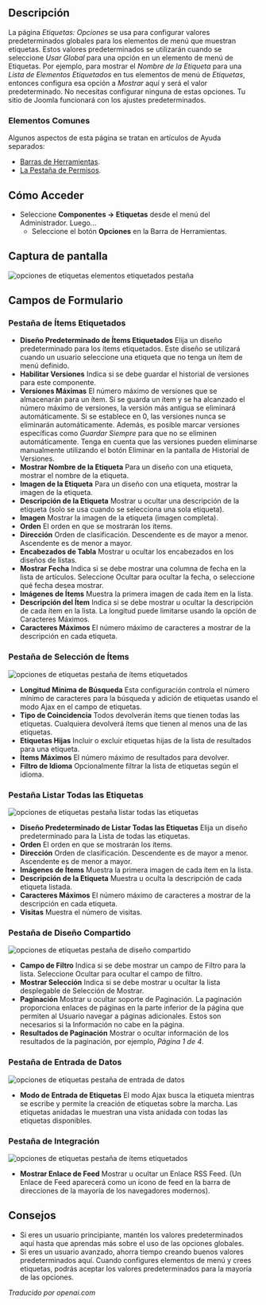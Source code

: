 <!-- Filename: Help4.x:Tags:_Options  / Display title: Balises : Options -->

## Descripción

La página *Etiquetas: Opciones* se usa para configurar valores predeterminados globales para los elementos de menú que muestran etiquetas. Estos valores predeterminados se utilizarán cuando se seleccione *Usar Global* para una opción en un elemento de menú de Etiquetas. Por ejemplo, para mostrar el *Nombre de la Etiqueta* para una *Lista de Elementos Etiquetados* en tus elementos de menú de *Etiquetas*, entonces configura esa opción a *Mostrar* aquí y será el valor predeterminado. No necesitas configurar ninguna de estas opciones. Tu sitio de Joomla funcionará con los ajustes predeterminados.

### Elementos Comunes

Algunos aspectos de esta página se tratan en artículos de Ayuda separados:

* [Barras de Herramientas](jdocmanual?article=help/common-elements/toolbars).
* [La Pestaña de Permisos](jdocmanual?article=help/common-elements/edit-permissions).

## Cómo Acceder

- Seleccione **Componentes → Etiquetas** desde el menú del Administrador. Luego...
  - Seleccione el botón **Opciones** en la Barra de Herramientas.

## Captura de pantalla

![opciones de etiquetas elementos etiquetados pestaña](../../../es/images/tags/tags-options-tagged-items-tab.png)

## Campos de Formulario

### Pestaña de Ítems Etiquetados

- **Diseño Predeterminado de Ítems Etiquetados** Elija un diseño predeterminado para los ítems etiquetados. Este diseño se utilizará cuando un usuario seleccione una etiqueta que no tenga un ítem de menú definido.
- **Habilitar Versiones** Indica si se debe guardar el historial de versiones para este componente.
- **Versiones Máximas** El número máximo de versiones que se almacenarán para un ítem. Si se guarda un ítem y se ha alcanzado el número máximo de versiones, la versión más antigua se eliminará automáticamente. Si se establece en 0, las versiones nunca se eliminarán automáticamente. Además, es posible marcar versiones específicas como *Guardar Siempre* para que no se eliminen automáticamente. Tenga en cuenta que las versiones pueden eliminarse manualmente utilizando el botón Eliminar en la pantalla de Historial de Versiones.
- **Mostrar Nombre de la Etiqueta** Para un diseño con una etiqueta, mostrar el nombre de la etiqueta.
- **Imagen de la Etiqueta** Para un diseño con una etiqueta, mostrar la imagen de la etiqueta.
- **Descripción de la Etiqueta** Mostrar u ocultar una descripción de la etiqueta (solo se usa cuando se selecciona una sola etiqueta).
- **Imagen** Mostrar la imagen de la etiqueta (imagen completa).
- **Orden** El orden en que se mostrarán los ítems.
- **Dirección** Orden de clasificación. Descendente es de mayor a menor. Ascendente es de menor a mayor.
- **Encabezados de Tabla** Mostrar u ocultar los encabezados en los diseños de listas.
- **Mostrar Fecha** Indica si se debe mostrar una columna de fecha en la lista de artículos. Seleccione Ocultar para ocultar la fecha, o seleccione qué fecha desea mostrar.
- **Imágenes de Ítems** Muestra la primera imagen de cada ítem en la lista.
- **Descripción del Ítem** Indica si se debe mostrar u ocultar la descripción de cada ítem en la lista. La longitud puede limitarse usando la opción de Caracteres Máximos.
- **Caracteres Máximos** El número máximo de caracteres a mostrar de la descripción en cada etiqueta.

### Pestaña de Selección de Ítems

![opciones de etiquetas pestaña de ítems etiquetados](../../../es/images/tags/tags-options-item-selection-tab.png)

- **Longitud Mínima de Búsqueda** Esta configuración controla el número mínimo de caracteres para la búsqueda y adición de etiquetas usando el modo Ajax en el campo de etiquetas.
- **Tipo de Coincidencia** Todos devolverán ítems que tienen todas las etiquetas. Cualquiera devolverá ítems que tienen al menos una de las etiquetas.
- **Etiquetas Hijas** Incluir o excluir etiquetas hijas de la lista de resultados para una etiqueta.
- **Ítems Máximos** El número máximo de resultados para devolver.
- **Filtro de Idioma** Opcionalmente filtrar la lista de etiquetas según el idioma.

### Pestaña Listar Todas las Etiquetas

![opciones de etiquetas pestaña listar todas las etiquetas](../../../es/images/tags/tags-options-list-all-tags-tab.png)

- **Diseño Predeterminado de Listar Todas las Etiquetas** Elija un diseño predeterminado para la Lista de todas las etiquetas.
- **Orden** El orden en que se mostrarán los ítems.
- **Dirección** Orden de clasificación. Descendente es de mayor a menor. Ascendente es de menor a mayor.
- **Imágenes de Ítems** Muestra la primera imagen de cada ítem en la lista.
- **Descripción de la Etiqueta** Muestra u oculta la descripción de cada etiqueta listada.
- **Caracteres Máximos** El número máximo de caracteres a mostrar de la descripción en cada etiqueta.
- **Visitas** Muestra el número de visitas.

### Pestaña de Diseño Compartido

![opciones de etiquetas pestaña de diseño compartido](../../../es/images/tags/tags-options-shared-layout-tab.png)

- **Campo de Filtro** Indica si se debe mostrar un campo de Filtro para la lista. Seleccione Ocultar para ocultar el campo de filtro.
- **Mostrar Selección** Indica si se debe mostrar u ocultar la lista desplegable de Selección de Mostrar.
- **Paginación** Mostrar u ocultar soporte de Paginación. La paginación proporciona enlaces de páginas en la parte inferior de la página que permiten al Usuario navegar a páginas adicionales. Estos son necesarios si la Información no cabe en la página.
- **Resultados de Paginación** Mostrar o ocultar información de los resultados de la paginación, por ejemplo, *Página 1 de 4*.

### Pestaña de Entrada de Datos

![opciones de etiquetas pestaña de entrada de datos](../../../es/images/tags/tags-options-data-entry-tab.png)

- **Modo de Entrada de Etiquetas** El modo Ajax busca la etiqueta mientras se escribe y permite la creación de etiquetas sobre la marcha. Las etiquetas anidadas le muestran una vista anidada con todas las etiquetas disponibles.

### Pestaña de Integración

![opciones de etiquetas pestaña de ítems etiquetados](../../../es/images/tags/tags-options-integration-tab.png)

- **Mostrar Enlace de Feed** Mostrar u ocultar un Enlace RSS Feed. (Un Enlace de Feed aparecerá como un ícono de feed en la barra de direcciones de la mayoría de los navegadores modernos).

## Consejos

- Si eres un usuario principiante, mantén los valores predeterminados aquí
  hasta que aprendas más sobre el uso de las opciones globales.
- Si eres un usuario avanzado, ahorra tiempo creando buenos
  valores predeterminados aquí. Cuando configures elementos de menú y crees etiquetas, podrás aceptar los valores predeterminados para la mayoría de las opciones.

*Traducido por openai.com*

